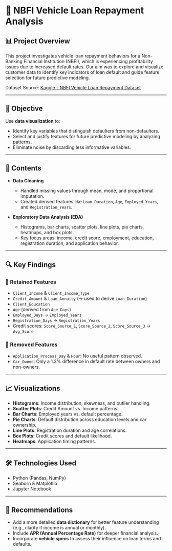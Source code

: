 # 🚗 NBFI Vehicle Loan Repayment Analysis

## 📊 Project Overview

This project investigates vehicle loan repayment behaviors for a Non-Banking Financial Institution (NBFI), which is experiencing profitability issues due to increased default rates. Our aim was to explore and visualize customer data to identify key indicators of loan default and guide feature selection for future predictive modeling.

Dataset Source: [Kaggle - NBFI Vehicle Loan Repayment Dataset](https://www.kaggle.com/datasets/meastanmay/nbfi-vehicle-loan-repayment-dataset)

---

## 🎯 Objective

Use **data visualization** to:

* Identify key variables that distinguish defaulters from non-defaulters.
* Select and justify features for future predictive modeling by analyzing patterns.
* Eliminate noise by discarding less informative variables.

---

## 📁 Contents

* **Data Cleaning**

  * Handled missing values through mean, mode, and proportional imputation.
  * Created derived features like `Loan_Duration`, `Age`, `Employed_Years`, and `Registration_Years`.

* **Exploratory Data Analysis (EDA)**

  * Histograms, bar charts, scatter plots, line plots, pie charts, heatmaps, and box plots.
  * Key focus areas: income, credit score, employment, education, registration duration, and application behavior.

---

## 🔍 Key Findings

### 🔐 Retained Features

* `Client_Income` & `Client_Income_Type`
* `Credit_Amount` & `Loan_Annuity` (→ used to derive `Loan_Duration`)
* `Client_Education`
* `Age` (derived from `Age_Days`)
* `Employed_Days` → `Employed_Years`
* `Registration_Days` → `Registration_Years`
* Credit scores: `Score_Source_1`, `Score_Source_2`, `Score_Source_3` → `Avg_Score`

### 🚫 Removed Features

* `Application_Process_Day` & `Hour`: No useful pattern observed.
* `Car_Owned`: Only a 1.3% difference in default rate between owners and non-owners.

---

## 📈 Visualizations

* **Histograms**: Income distribution, skewness, and outlier handling.
* **Scatter Plots**: Credit Amount vs. Income patterns.
* **Bar Charts**: Employed years vs. default percentage.
* **Pie Charts**: Default distribution across education levels and car ownership.
* **Line Plots**: Registration duration and age correlations.
* **Box Plots**: Credit scores and default likelihood.
* **Heatmaps**: Application timing patterns.

---

## 🛠 Technologies Used

* Python (Pandas, NumPy)
* Seaborn & Matplotlib
* Jupyter Notebook

---

## 📌 Recommendations

* Add a more detailed **data dictionary** for better feature understanding (e.g., clarify if income is annual or monthly).
* Include **APR (Annual Percentage Rate)** for deeper financial analysis.
* Incorporate **vehicle specs** to assess their influence on loan terms and defaults.
